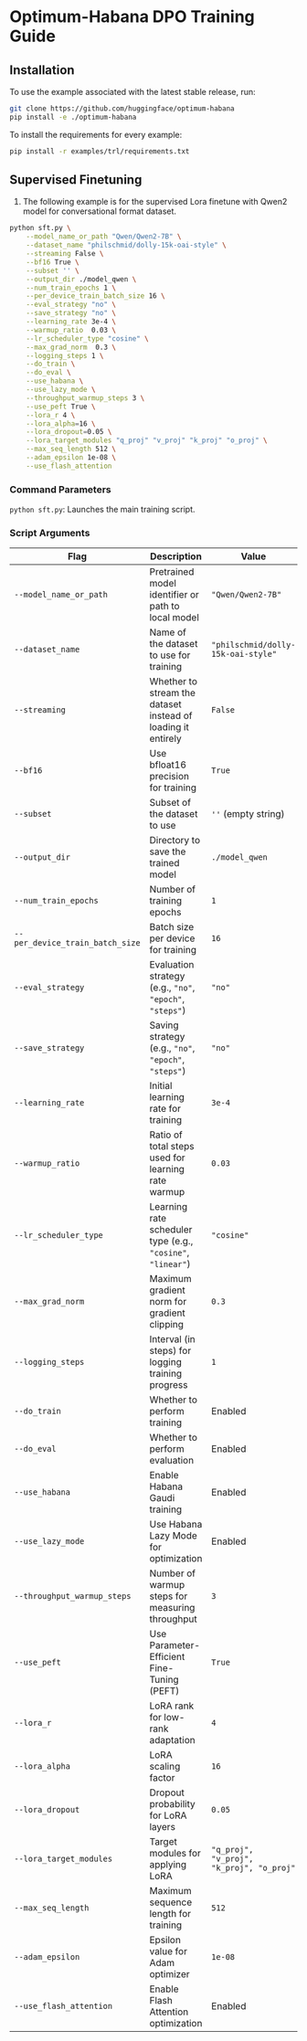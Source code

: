 # Optimum-Habana DPO Training Guide

## Installation

To use the example associated with the latest stable release, run:
```bash
git clone https://github.com/huggingface/optimum-habana
pip install -e ./optimum-habana
```

To install the requirements for every example:
```bash
pip install -r examples/trl/requirements.txt
```


## Supervised Finetuning

1. The following example is for the supervised Lora finetune with Qwen2 model for conversational format dataset.
```bash
python sft.py \
    --model_name_or_path "Qwen/Qwen2-7B" \
    --dataset_name "philschmid/dolly-15k-oai-style" \
    --streaming False \
    --bf16 True \
    --subset '' \
    --output_dir ./model_qwen \
    --num_train_epochs 1 \
    --per_device_train_batch_size 16 \
    --eval_strategy "no" \
    --save_strategy "no" \
    --learning_rate 3e-4 \
    --warmup_ratio  0.03 \
    --lr_scheduler_type "cosine" \
    --max_grad_norm  0.3 \
    --logging_steps 1 \
    --do_train \
    --do_eval \
    --use_habana \
    --use_lazy_mode \
    --throughput_warmup_steps 3 \
    --use_peft True \
    --lora_r 4 \
    --lora_alpha=16 \
    --lora_dropout=0.05 \
    --lora_target_modules "q_proj" "v_proj" "k_proj" "o_proj" \
    --max_seq_length 512 \
    --adam_epsilon 1e-08 \
    --use_flash_attention
```

### Command Parameters
` python sft.py `: Launches the main training script.


### Script Arguments
| Flag                         | Description                                                                 | Value                                       |
|----------------------------------|---------------------------------------------------------------------------|---------------------------------------------|
| `--model_name_or_path`           | Pretrained model identifier or path to local model                        | `"Qwen/Qwen2-7B"`                          |
| `--dataset_name`                 | Name of the dataset to use for training                                   | `"philschmid/dolly-15k-oai-style"`         |
| `--streaming`                    | Whether to stream the dataset instead of loading it entirely              | `False`                                    |
| `--bf16`                         | Use bfloat16 precision for training                                      | `True`                                     |
| `--subset`                       | Subset of the dataset to use                                             | `''` (empty string)                        |
| `--output_dir`                   | Directory to save the trained model                                      | `./model_qwen`                             |
| `--num_train_epochs`             | Number of training epochs                                                | `1`                                        |
| `--per_device_train_batch_size`  | Batch size per device for training                                      | `16`                                       |
| `--eval_strategy`                | Evaluation strategy (e.g., `"no"`, `"epoch"`, `"steps"`)                 | `"no"`                                     |
| `--save_strategy`                | Saving strategy (e.g., `"no"`, `"epoch"`, `"steps"`)                     | `"no"`                                     |
| `--learning_rate`                | Initial learning rate for training                                       | `3e-4`                                     |
| `--warmup_ratio`                 | Ratio of total steps used for learning rate warmup                      | `0.03`                                     |
| `--lr_scheduler_type`            | Learning rate scheduler type (e.g., `"cosine"`, `"linear"`)              | `"cosine"`                                 |
| `--max_grad_norm`                | Maximum gradient norm for gradient clipping                              | `0.3`                                      |
| `--logging_steps`                | Interval (in steps) for logging training progress                        | `1`                                        |
| `--do_train`                     | Whether to perform training                                             | Enabled                                    |
| `--do_eval`                      | Whether to perform evaluation                                           | Enabled                                    |
| `--use_habana`                   | Enable Habana Gaudi training                                            | Enabled                                    |
| `--use_lazy_mode`                | Use Habana Lazy Mode for optimization                                   | Enabled                                    |
| `--throughput_warmup_steps`      | Number of warmup steps for measuring throughput                         | `3`                                        |
| `--use_peft`                     | Use Parameter-Efficient Fine-Tuning (PEFT)                              | `True`                                     |
| `--lora_r`                       | LoRA rank for low-rank adaptation                                       | `4`                                        |
| `--lora_alpha`                   | LoRA scaling factor                                                     | `16`                                       |
| `--lora_dropout`                 | Dropout probability for LoRA layers                                     | `0.05`                                     |
| `--lora_target_modules`          | Target modules for applying LoRA                                        | `"q_proj", "v_proj", "k_proj", "o_proj"`      |
| `--max_seq_length`               | Maximum sequence length for training                                   | `512`                                      |
| `--adam_epsilon`                 | Epsilon value for Adam optimizer                                       | `1e-08`                                    |
| `--use_flash_attention`          | Enable Flash Attention optimization                                    | Enabled                                    |
